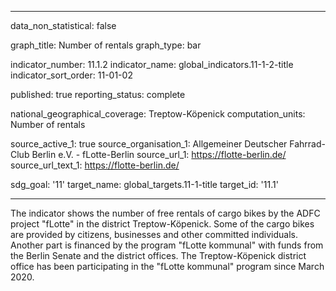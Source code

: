 
---

data_non_statistical: false

graph_title: Number of rentals
graph_type: bar

indicator_number: 11.1.2
indicator_name: global_indicators.11-1-2-title
indicator_sort_order: 11-01-02

published: true
reporting_status: complete

national_geographical_coverage: Treptow-Köpenick
computation_units: Number of rentals 

source_active_1: true
source_organisation_1: Allgemeiner Deutscher Fahrrad-Club Berlin e.V. - fLotte-Berlin
source_url_1: https://flotte-berlin.de/
source_url_text_1: https://flotte-berlin.de/

sdg_goal: '11'
target_name: global_targets.11-1-title
target_id: '11.1'

---

The indicator shows the number of free rentals of cargo bikes by the ADFC project "fLotte" in the district Treptow-Köpenick. 
Some of the cargo bikes are provided by citizens, businesses and other committed individuals. Another part is financed by the program "fLotte kommunal" with funds from the Berlin Senate and the district offices. The Treptow-Köpenick district office has been participating in the "fLotte kommunal" program since March 2020.

